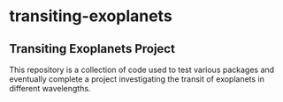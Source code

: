 # transiting-exoplanets
## **Transiting Exoplanets Project**

This repository is a collection of code used to test various packages and eventually complete a
project investigating the transit of exoplanets in different wavelengths.
